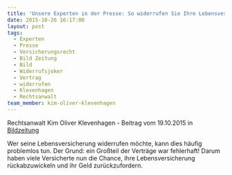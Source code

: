 ```yaml
---
title: 'Unsere Experten in der Presse: So widerrufen Sie Ihre Lebensversicherung'
date: 2015-10-26 16:17:00
layout: post
tags:
  - Experten
  - Presse
  - Versicherungsrecht
  - Bild Zeitung
  - Bild
  - Widerrufsjoker
  - Vertrag
  - widerrufen
  - Klevenhagen
  - Rechtsanwalt
team_member: kim-oliver-klevenhagen
---
```



Rechtsanwalt Kim Oliver Klevenhagen - Beitrag vom 19.10.2015 in [Bildzeitung](http://www.bild.de/bild-plus/ratgeber/verbrauchertipps/lebensversicherung/bild-gibt-tipps-zum-widerruf-43060004,var=x,view=conversionToLogin.bild.html "Link: http://www.bild.de/bild-plus/ratgeber/verbrauchertipps/lebensversicherung/bild-gibt-tipps-zum-widerruf-43060004,var=x,view=conversionToLogin.bild.html")

Wer seine Lebensversicherung widerrufen möchte, kann dies häufig problemlos tun. Der Grund: ein Großteil der Verträge war fehlerhaft! Darum haben viele Versicherte nun die Chance, ihre Lebensversicherung rückabzuwickeln und ihr Geld zurückzufordern.